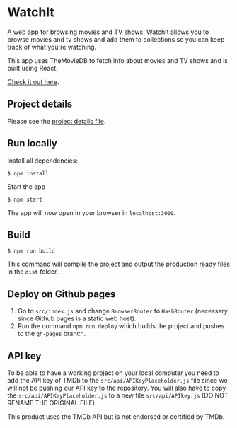 # WatchIt
A web app for browsing movies and TV shows. WatchIt allows you to browse movies and tv shows and add them to collections so you can keep track of what you're watching.

This app uses TheMovieDB to fetch info about movies and TV shows and is built using React.

[Check it out here](http://watchit.fun/#/).

## Project details
Please see the [project details file](project-details.md).

## Run locally
Install all dependencies:
```
$ npm install
```

Start the app
```
$ npm start
```

The app will now open in your browser in `localhost:3000`.

## Build
```
$ npm run build
```
This command will compile the project and output the production ready files in the `dist` folder.

## Deploy on Github pages

1. Go to `src/index.js` and change `BrowserRouter` to `HashRouter` (necessary since Github pages is a static web host).
2. Run the command `npm run deploy` which builds the project and pushes to the `gh-pages` branch.

## API key

To be able to have a working project on your local computer you need to add the API key of TMDb to the `src/api/APIKeyPlaceholder.js` file since we will not be pushing our API key to the repository. You will also have to copy the `src/api/APIKeyPlaceholder.js` to a new file `src/api/APIkey.js` (DO NOT RENAME THE ORIGINAL FILE).

This product uses the TMDb API but is not endorsed or certified by TMDb.
